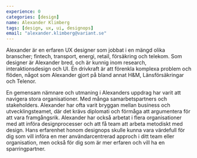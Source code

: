 ```yaml
---
experience: 0
categories: [design]
name: Alexander Klimberg
tags: [design, ux, ui, designops]
email: "alexander.klimberg@variant.se"
---
```


Alexander är en erfaren UX designer som jobbat i en mängd olika branscher; fintech, transport, energi, retail, försäkring och telekom. Som designer är Alexander bred, och är kunnig inom research, interaktionsdesign och UI. En drivkraft är att förenkla komplexa problem och flöden, något som Alexander gjort på bland annat H&M, Länsförsäkringar och Telenor.

En gemensam nämnare och utmaning i Alexanders uppdrag har varit att navigera stora organisationer. Med många samarbetspartners och stakeholders. Alexander har ofta varit bryggan mellan business och utvecklingsteamet, där det krävs diplomati och förmåga att argumentera för att vara framgångsrik. Alexander har också arbetat i flera organisationer med att införa designprocesser och att få team att arbeta metodiskt med design. Hans erfarenhet honom designops skulle kunna vara värdefull för dig som vill införa en mer användarcentrerad approch i ditt team eller organisation, men också för dig som är mer erfaren och vill ha en sparringpartner.
